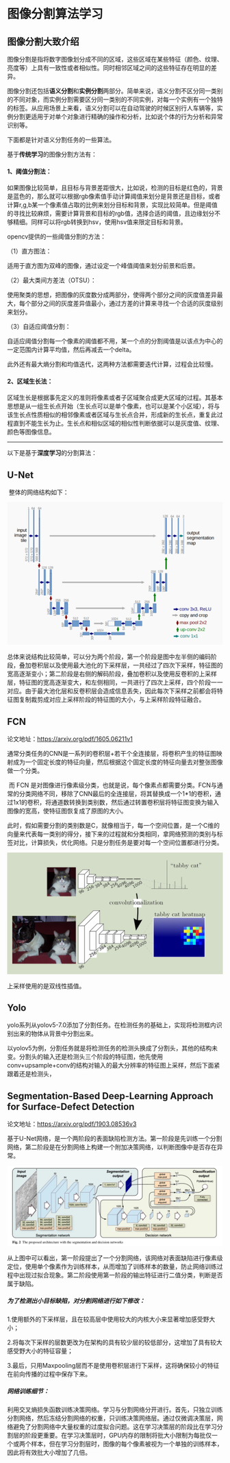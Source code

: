 # 图像分割算法学习

## 图像分割大致介绍

​		图像分割是指将数字图像划分成不同的区域，这些区域在某些特征（颜色、纹理、亮度等）上具有一致性或者相似性。同时相邻区域之间的这些特征存在明显的差异。

​		图像分割还包括**语义分割**和**实例分割**两部分。简单来说，语义分割不区分同一类别的不同对象，而实例分割需要区分同一类别的不同实例，对每一个实例有一个独特的标签。从应用场景上来看，语义分割可以在自动驾驶的时候区别行人车辆等，实例分割更适用于对单个对象进行精确的操作和分析，比如说个体的行为分析和异常识别等。

下面都是针对语义分割任务的一些算法。

基于**传统学习**的图像分割方法有：

#### 1、阈值分割法：

​		如果图像比较简单，且目标与背景差距很大，比如说，检测的目标是红色的，背景是蓝色的，那么就可以根据rgb像素值手动计算阈值来划分是背景还是目标，或者计算r,g,b某一个像素值占取的比例来划分目标和背景，实现比较简单。但是阈值的寻找比较麻烦，需要计算背景和目标的rgb值，选择合适的阈值，且边缘划分不够精细。同样可以将rgb转换到hsv，使用hsv值来限定目标和背景。

opencv提供的一些阈值分割的方法：

（1）直方图法：

适用于直方图为双峰的图像，通过设定一个峰值阈值来划分前景和后景。

（2）最大类间方差法（OTSU）：

使用聚类的思想，把图像的灰度数分成两部分，使得两个部分之间的灰度值差异最大，每个部分之间的灰度差异值最小，通过方差的计算来寻找一个合适的灰度级别来划分。

（3）自适应阈值分割：

自适应阈值分割每一个像素的阈值都不用，某一个点的分割阈值是以该点为中心的一定范围内计算平均值，然后再减去一个delta。

此外还有最大熵分割和均值迭代，这两种方法都需要迭代计算，过程会比较慢。

#### 2、区域生长法：

​		区域生长是根据事先定义的准则将像素或者子区域聚合成更大区域的过程。其基本思想是从一组生长点开始（生长点可以是单个像素，也可以是某个小区域），将与该生长点性质相似的相邻像素或者区域与生长点合并，形成新的生长点，重复此过程直到不能生长为止。生长点和相似区域的相似性判断依据可以是灰度值、纹理、颜色等图像信息。

------

以下是基于**深度学习**的分割算法：

## U-Net

​		整体的网络结构如下：

![image-20250106152514190](.\imgs_seg\U-Net.png)

​		总体来说结构比较简单，可以分为两个阶段，第一个阶段是图中左半侧的编码阶段，叠加卷积层以及使用最大池化的下采样层，一共经过了四次下采样，特征图的宽高逐渐变小；第二阶段是右侧的解码阶段，叠加卷积以及使用反卷积的上采样层，特征图的宽高逐渐变大，和左侧相同，一共进行了四次上采样，四个阶段一一对应。由于最大池化层和反卷积层会造成信息丢失，因此每次下采样之前都会将特征图复制裁剪成对应上采样阶段的特征图的大小，与上采样阶段特征融合。



## FCN

论文地址：https://arxiv.org/pdf/1605.06211v1

​		通常分类任务的CNN是一系列的卷积层+若干个全连接层，将卷积产生的特征图映射成为一个固定长度的特征向量，然后根据这个固定长度的特征向量去对整张图像做一个分类。

​		而 FCN 是对图像进行像素级分类，也就是说，每个像素点都需要分类。FCN与通常的分类网络不同，移除了CNN最后的全连接层，将其替换成一个1*1的卷积，通过1x1的卷积，将通道数转换到类别数，然后通过转置卷积层将特征图变换为输入图像的宽高，使特征图恢复成了原图的大小。

​		此时，假如需要分割的类别数是C，就像相当于，每一个空间位置，是一个C维的向量来代表每一类别的得分，接下来的过程就和分类相同，拿网络预测的类别与标签对比，计算损失，优化网络。只是分割任务是要对每一个空间位置都进行分类。

![FCN](.\imgs_seg\FCN.png)

上采样使用的是双线性插值。



## Yolo

​	yolo系列从yolov5-7.0添加了分割任务。在检测任务的基础上，实现将检测框内识别出来的物体从背景中分割出来。

​	以yolov5为例，分割任务就是将检测任务的检测头换成了分割头，其他的结构未变。分割头的输入还是检测头三个阶段的特征图，他先使用conv+upsample+conv的结构对输入的最大分辨率的特征图上采样，然后下面紧跟着还是检测头，



## Segmentation-Based Deep-Learning Approach for Surface-Defect Detection

论文地址：https://arxiv.org/pdf/1903.08536v3

基于U-Net网络，是一个两阶段的表面缺陷检测方法。第一阶段是先训练一个分割网络，第二阶段是在分割网络上构建一个附加决策网络，以判断图像中是否存在异常。

![structure](.\imgs_seg\seg.png)

从上图中可以看出，第一阶段提出了一个分割网络，该网络对表面缺陷进行像素级定位，使用单个像素作为训练样本，从而增加了训练样本的数量，防止网络训练过程中出现过拟合现象。第二阶段使用第一阶段的输出特征进行二值分类，判断是否属于缺陷。

##### 为了检测出小目标缺陷，对分割网络进行如下修改：

1.使用额外的下采样层，且在较高层中使用较大的内核大小来显著增加感受野大小；

2.将每次下采样的层数更改为在架构的具有较少层的较低部分，这增加了具有较大感受野大小的特征容量；

3.最后，只用Maxpooling层而不是使用卷积层进行下采样，这将确保较小的特征在前向传播的过程中保存下来。

##### 网络训练细节：

​        利用交叉熵损失函数训练决策网络。学习与分割网络分开进行。首先，只独立训练分割网络，然后冻结分割网络的权重，只训练决策网络层。通过仅微调决策层，网络避免了分割网络中大量权重的过度拟合问题。这在学习决策层的阶段比在学习分割层的阶段更重要。在学习决策层时，GPU内存的限制将批大小限制为每批仅一个或两个样本，但在学习分割层时，图像的每个像素被视为一个单独的训练样本，因此将有效批大小增加了几倍。

